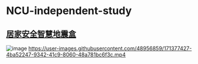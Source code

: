 # NCU-independent-study
## [居家安全智慧地震盒](https://github.com/JSHT/NCU-independent-study/blob/main/%E5%B1%85%E5%AE%B6%E5%AE%89%E5%85%A8%E6%99%BA%E6%85%A7%E5%9C%B0%E9%9C%87%E7%9B%92.pdf)
![image](https://user-images.githubusercontent.com/48956859/171380744-e67d2279-2927-4836-8a68-e06c1cab3017.png)
https://user-images.githubusercontent.com/48956859/171377427-4ba52247-9342-41c9-8060-48a781bc6f3c.mp4

